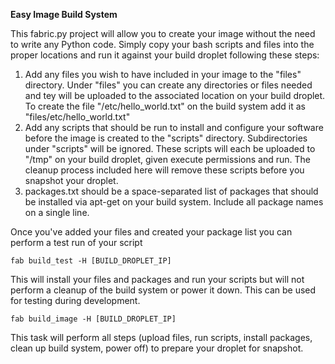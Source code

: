 **Easy Image Build System**

This fabric.py project will allow you to create your image without the need to write any Python code.  Simply copy your bash scripts and files into the proper locations and run it against your build droplet following these steps:

1. Add any files you wish to have included in your image to the "files" directory.  Under "files" you can create any directories or files needed and tey will be uploaded to the associated location on your build droplet.  To create the file "/etc/hello_world.txt" on the build system add it as "files/etc/hello_world.txt"  
2. Add any scripts that should be run to install and configure your software before the image is created to the "scripts" directory.  Subdirectories under "scripts" will be ignored.  These scripts will each be uploaded to "/tmp" on your build droplet, given execute permissions and run.  The cleanup process included here will remove these scripts before you snapshot your droplet.
3. packages.txt should be a space-separated list of packages that should be installed via apt-get on your build system.  Include all package names on a single line.

Once you've added your files and created your package list you can perform a test run of your script

`fab build_test -H [BUILD_DROPLET_IP]`

This will install your files and packages and run your scripts but will not perform a cleanup of the build system or power it down.  This can be used for testing during development.

`fab build_image -H [BUILD_DROPLET_IP]`

This task will perform all steps (upload files, run scripts, install packages, clean up build system, power off) to prepare your droplet for snapshot.
